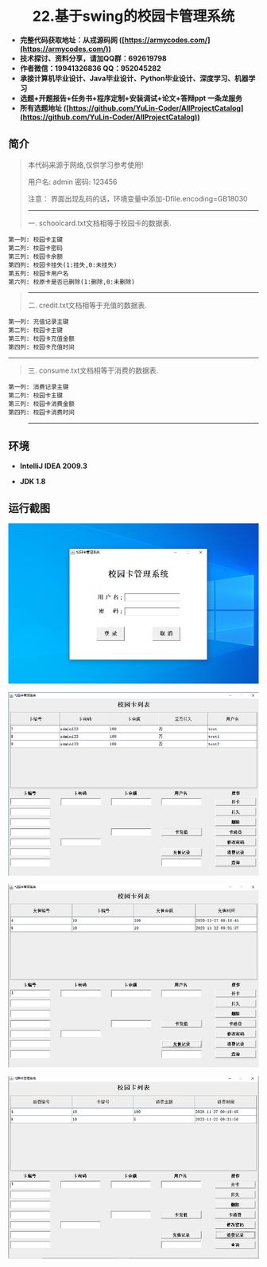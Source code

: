 <p><h1 align="center">22.基于swing的校园卡管理系统</h1></p>

- <b>完整代码获取地址：从戎源码网 ([https://armycodes.com/](https://armycodes.com/))</b>
- <b>技术探讨、资料分享，请加QQ群：692619798</b> 
- <b>作者微信：19941326836  QQ：952045282</b> 
- <b>承接计算机毕业设计、Java毕业设计、Python毕业设计、深度学习、机器学习</b>
- <b>选题+开题报告+任务书+程序定制+安装调试+论文+答辩ppt 一条龙服务</b>
- <b>所有选题地址 ([https://github.com/YuLin-Coder/AllProjectCatalog](https://github.com/YuLin-Coder/AllProjectCatalog)) </b>

## 简介

> 本代码来源于网络,仅供学习参考使用!
>
> 用户名: admin  密码: 123456
> 
> 注意： 界面出现乱码的话，环境变量中添加-Dfile.encoding=GB18030
> 
>------------------------------------------------------------------------------------------------------------------------
>一. schoolcard.txt文档相等于校园卡的数据表.

    第一列: 校园卡主键
    第二列: 校园卡密码
    第三列: 校园卡余额
    第四列: 校园卡挂失(1:挂失,0:未挂失)
    第五列: 校园卡用户名
    第六列: 校原卡是否已删除(1:删除,0:未删除)

>------------------------------------------------------------------------------------------------------------------------
>二. credit.txt文档相等于充值的数据表.

    第一列: 充值记录主键
    第二列: 校园卡主键
    第三列: 校园卡充值金额
    第四列: 校园卡充值时间

------------------------------------------------------------------------------------------------------------------------
>三. consume.txt文档相等于消费的数据表.

    第一列: 消费记录主键
    第二列: 校园卡主键
    第三列: 校园卡消费金额
    第四列: 校园卡消费时间
>------------------------------------------------------------------------------------------------------------------------


## 环境

- <b>IntelliJ IDEA 2009.3</b>

- <b>JDK 1.8</b>


## 运行截图
![](screenshot/1.png)

![](screenshot/2.png)

![](screenshot/3.png)

![](screenshot/4.png)

